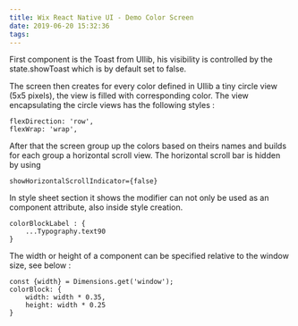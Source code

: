 ```yaml
---
title: Wix React Native UI - Demo Color Screen
date: 2019-06-20 15:32:36
tags:
---
```


First component is the Toast from UIlib, his visibility is controlled by the state.showToast which is by default set to false. 

The screen then creates for every color defined in UIlib a tiny circle view (5x5 pixels), the view is filled with corresponding color. The view encapsulating the circle views has the following styles :
	
	flexDirection: 'row',
	flexWrap: 'wrap',
	
After that the screen group up the colors based on theirs names and builds for each group a horizontal scroll view. The horizontal scroll bar is hidden by using 

	showHorizontalScrollIndicator={false}
	
In style sheet section it shows the modifier can not only be used as an component attribute, also inside style creation.

	colorBlockLabel : {
		...Typography.text90
	}
	
The width or height of a component can be specified relative to the window size, see below :
	
	const {width} = Dimensions.get('window');
	colorBlock: {
		width: width * 0.35,
		height: width * 0.25
	}